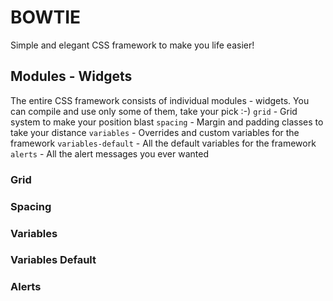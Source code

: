 # BOWTIE
Simple and elegant CSS framework to make you life easier!

## Modules - Widgets
The entire CSS framework consists of individual modules - widgets. You can compile and use only some of them, take your pick :-)
    `grid` - Grid system to make your position blast
    `spacing` - Margin and padding classes to take your distance
    `variables` - Overrides and custom variables for the framework
    `variables-default` - All the default variables for the framework
    `alerts` - All the alert messages you ever wanted

### Grid

### Spacing

### Variables

### Variables Default

### Alerts

